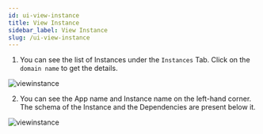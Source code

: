```yaml
---
id: ui-view-instance
title: View Instance
sidebar_label: View Instance
slug: /ui-view-instance
---
```


1. You can see the list of Instances under the `Instances` Tab. Click on the `domain name` to get the details.

![viewinstance](/img/UI-ViewInstance-1.png)

2. You can see the App name and Instance name on the left-hand corner. The schema of the Instance and the Dependencies are present below it.

![viewinstance](/img/UI-ViewInstance-2.png)
